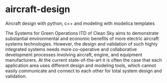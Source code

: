 # aircraft-design
Aircraft design with python, c++ and modeling with modelica templates

The Systems for Green Operations ITD of Clean Sky aims to demonstrate substantial environmental and economic benefits of more electric aircraft systems technologies.
However, the design and validation of such highly integrated systems needs more co-operative and collaborative development processes involving aircraft, engine, and equipment manufacturers.
At the current state-of-the-art it is often the case that each application area uses different design and modeling tools, which cannot easily communicate and connect to each other for total system design and validation.
